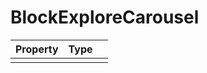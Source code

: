 # BlockExploreCarousel

| Property   |      Type      |   |
|:----------|:-------------|:------|
|   |   |   |
